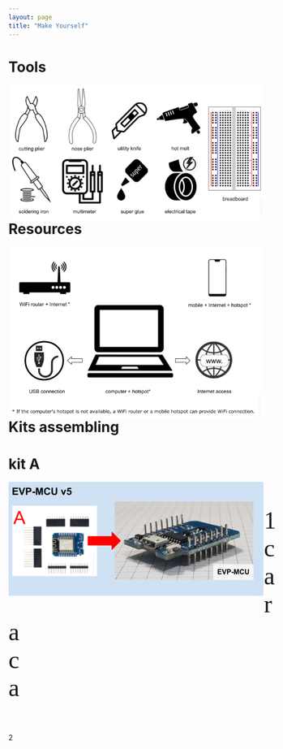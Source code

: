 ```yaml
---
layout: page
title: "Make Yourself"
---
```


<style>
    #conteudo {
    margin-right: 1000px;
}
</style>

<h1>Tools</h1>

<p><img style="float: left; margin-right: 1000px;" src="/photos/LV-IMG-027-v3 Tools (EN).png"></p>
<br/><br/>

----
<h1>Resources</h1>

<p><img style="float: left; margin-right: 1000px;" src="/photos/LV-IMG-028-v1 Resources.png"></p>
<br/><br/>

----
<h1>Kits assembling</h1>


<h1>kit A</h1>
<p><img style="float: left;" src="/photos/LV-IMG-036 20-0200 Kit A parts-assembled.png"></p>
<br/><br/>
<div id="conteudo">

<p><font size="7" face="Verdana">
1 caraca
</font></p>

<p><img style="float: left;" src="/photos/LV-IMG-117 EVP-MCU assembly parts Step1.png"></p>
<br/><br/>

2
<p><img style="float: left;" src="/photos/LV-IMG-117 EVP-MCU assembly parts Step1.png"></p>
<br/><br/>
</div>
